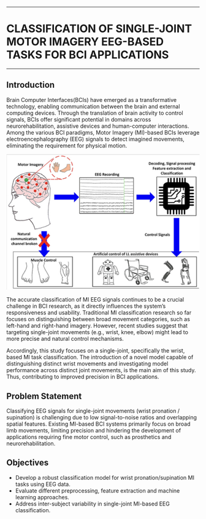 ___
# CLASSIFICATION OF SINGLE-JOINT MOTOR IMAGERY EEG-BASED TASKS FOR BCI APPLICATIONS
___

## Introduction

Brain Computer Interfaces(BCIs) have emerged as a transformative technology, enabling communication between the brain and external computing devices. Through the translation of brain activity to control signals, BCIs offer significant potential in domains across neurorehabilitation, assistive devices and human-computer interactions. Among the various BCI paradigms, Motor Imagery (MI)-based BCIs leverage electroencephalography (EEG) signals to detect imagined movements, eliminating the requirement for physical motion. 

![MI in BCI Applications](docs/images/MI_BCI.png)

The accurate classification of MI EEG signals continues to be a crucial challenge in BCI research, as it directly influences the system’s responsiveness and usability. Traditional MI classification research so far focuses on distinguishing between broad movement categories, such as left-hand and right-hand imagery. However, recent studies suggest that targeting single-joint movements (e.g., wrist, knee, elbow) might lead to more precise and natural control mechanisms.

Accordingly, this study focuses on a single-joint, specifically the wrist, based MI task classification. The introduction of a novel model capable of distinguishing distinct wrist movements and investigating model performance across distinct joint movements, is the main aim of this study. Thus, contributing to improved precision in BCI applications.

## Problem Statement

Classifying EEG signals for single-joint movements (wrist pronation / supination) is challenging due to low signal-to-noise ratios and overlapping spatial features. Existing MI-based BCI systems primarily focus on broad limb movements, limiting precision and hindering the development of applications requiring fine motor control, such as prosthetics and neurorehabilitation.

## Objectives

- Develop a robust classification model for wrist pronation/supination MI tasks using EEG data.
- Evaluate different preprocessing, feature extraction and machine learning approaches.
- Address inter-subject variability in single-joint MI-based EEG classification.



